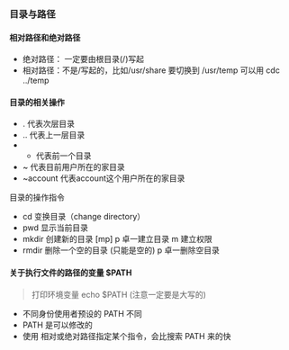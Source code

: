 ### 目录与路径

#### 相对路径和绝对路径
* 绝对路径： 一定要由根目录(/)写起
* 相对路径：不是/写起的，比如/usr/share 要切换到 /usr/temp  可以用  cdc ../temp


#### 目录的相关操作

* .   代表次层目录
* ..  代表上一层目录
* -   代表前一个目录
* ~   代表目前用户所在的家目录
* ~account   代表account这个用户所在的家目录

目录的操作指令
* cd 变换目录（change directory）
* pwd 显示当前目录
* mkdir 创建新的目录 [mp] p 卓一建立目录 m 建立权限
* rmdir 删除一个空的目录 (只能是空的) p 卓一删除空目录



#### 关于执行文件的路径的变量 $PATH
> 打印环境变量    echo $PATH   (注意一定要是大写的)



* 不同身份使用者预设的 PATH 不同
* PATH 是可以修改的
* 使用 相对或绝对路径指定某个指令，会比搜索 PATH 来的快
